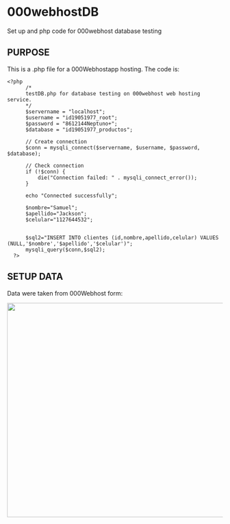 # 000webhostDB
Set up and php code for 000webhost database testing

## PURPOSE
This is a .php file for a 000Webhostapp hosting.  The code is:

    <?php
          /*
          testDB.php for database testing on 000webhost web hosting service.
          */
          $servername = "localhost";
          $username = "id19051977_root";
          $password = "8612144Neptuno+";
          $database = "id19051977_productos";

          // Create connection
          $conn = mysqli_connect($servername, $username, $password, $database);

          // Check connection
          if (!$conn) {
              die("Connection failed: " . mysqli_connect_error());
          }

          echo "Connected successfully";

          $nombre="Samuel";
          $apellido="Jackson";
          $celular="1127644532";


          $sql2="INSERT INTO clientes (id,nombre,apellido,celular) VALUES (NULL,'$nombre','$apellido','$celular')";
          mysqli_query($conn,$sql2);
      ?>
      
  ## SETUP DATA
  Data were taken from 000Webhost form:
  <p align="center">
   <img width="700" height="500" src="https://i.postimg.cc/6QzhKnwx/database-Setup-Data.png">
</p>

